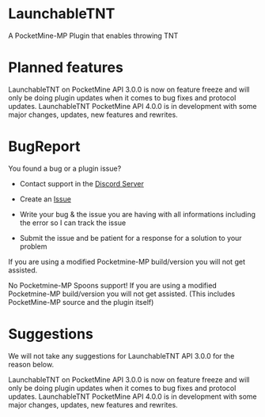 # LaunchableTNT
A PocketMine-MP Plugin that enables throwing TNT

# Planned features

LaunchableTNT on PocketMine API 3.0.0 is now on feature freeze and will only be doing plugin updates when it comes to bug fixes and protocol updates. 
LaunchableTNT PocketMine API 4.0.0 is in development with some major changes, updates, new features and rewrites.

# BugReport

You found a bug or a plugin issue?

- Contact support in the [Discord Server](https://discord.gg/jWFB56RqUN)

- Create an [Issue](https://github.com/Vecnavium/LaunchableTNT/issues/new)

- Write your bug & the issue you are having with all informations including the error so I can track the issue

- Submit the issue and be patient for a response for a solution to your problem

If you are using a modified Pocketmine-MP build/version you will not get assisted.

No Pocketmine-MP Spoons support! If you are using a modified Pocketmine-MP build/version you will not get assisted. (This includes PocketMine-MP source and the plugin itself)

# Suggestions

We will not take any suggestions for LaunchableTNT API 3.0.0 for the reason below.

LaunchableTNT on PocketMine API 3.0.0 is now on feature freeze and will only be doing plugin updates when it comes to bug fixes and protocol updates. 
LaunchableTNT PocketMine API 4.0.0 is in development with some major changes, updates, new features and rewrites.
